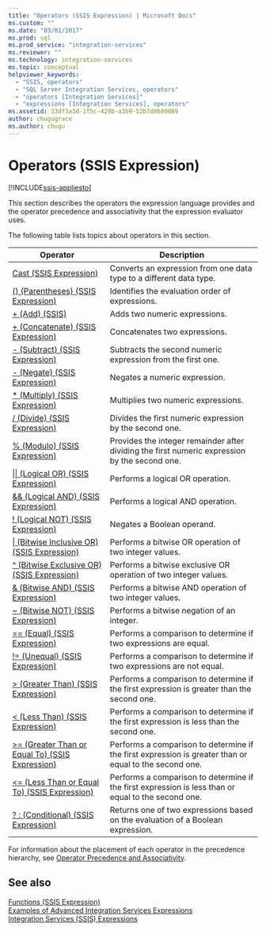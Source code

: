 ```yaml
---
title: "Operators (SSIS Expression) | Microsoft Docs"
ms.custom: ""
ms.date: "03/01/2017"
ms.prod: sql
ms.prod_service: "integration-services"
ms.reviewer: ""
ms.technology: integration-services
ms.topic: conceptual
helpviewer_keywords: 
  - "SSIS, operators"
  - "SQL Server Integration Services, operators"
  - "operators [Integration Services]"
  - "expressions [Integration Services], operators"
ms.assetid: 33df3a3d-1f5c-429b-a3b9-52b7d8689089
author: chugugrace
ms.author: chugu
---
```

# Operators (SSIS Expression)

[!INCLUDE[ssis-appliesto](../../includes/ssis-appliesto-ssvrpluslinux-asdb-asdw-xxx.md)]


  This section describes the operators the expression language provides and the operator precedence and associativity that the expression evaluator uses.  
  
 The following table lists topics about operators in this section.  
  
|Operator|Description|  
|--------------|-----------------|  
|[Cast &#40;SSIS Expression&#41;](../../integration-services/expressions/cast-ssis-expression.md)|Converts an expression from one data type to a different data type.|  
|[&#40;&#41; &#40;Parentheses&#41; &#40;SSIS Expression&#41;](../../integration-services/expressions/parentheses-ssis-expression.md)|Identifies the evaluation order of expressions.|  
|[+ &#40;Add&#41; &#40;SSIS&#41;](../../integration-services/expressions/add-ssis.md)|Adds two numeric expressions.|  
|[+ &#40;Concatenate&#41; &#40;SSIS Expression&#41;](../../integration-services/expressions/concatenate-ssis-expression.md)|Concatenates two expressions.|  
|[- &#40;Subtract&#41; &#40;SSIS Expression&#41;](../../integration-services/expressions/subtract-ssis-expression.md)|Subtracts the second numeric expression from the first one.|  
|[- &#40;Negate&#41; &#40;SSIS Expression&#41;](../../integration-services/expressions/negate-ssis-expression.md)|Negates a numeric expression.|  
|[&#42; &#40;Multiply&#41; &#40;SSIS Expression&#41;](../../integration-services/expressions/multiply-ssis-expression.md)|Multiplies two numeric expressions.|  
|[/ (Divide) &#40;SSIS Expression&#41;](../../integration-services/expressions/divide-ssis-expression.md)|Divides the first numeric expression by the second one.|  
|[% &#40;Modulo&#41; &#40;SSIS Expression&#41;](../../integration-services/expressions/modulo-ssis-expression.md)|Provides the integer remainder after dividing the first numeric expression by the second one.|  
|[&#124;&#124; &#40;Logical OR&#41; &#40;SSIS Expression&#41;](../../integration-services/expressions/logical-or-ssis-expression.md)|Performs a logical OR operation.|  
|[&& &#40;Logical AND&#41; &#40;SSIS Expression&#41;](../../integration-services/expressions/logical-and-ssis-expression.md)|Performs a logical AND operation.|  
|[\! &#40;Logical NOT&#41; &#40;SSIS Expression&#41;](../../integration-services/expressions/logical-not-ssis-expression.md)|Negates a Boolean operand.|  
|[&#124; &#40;Bitwise Inclusive OR&#41; &#40;SSIS Expression&#41;](../../integration-services/expressions/bitwise-inclusive-or-ssis-expression.md)|Performs a bitwise OR operation of two integer values.|  
|[^ &#40;Bitwise Exclusive OR&#41; &#40;SSIS Expression&#41;](../../integration-services/expressions/bitwise-exclusive-or-ssis-expression.md)|Performs a bitwise exclusive OR operation of two integer values.|  
|[& &#40;Bitwise AND&#41; &#40;SSIS Expression&#41;](../../integration-services/expressions/bitwise-and-ssis-expression.md)|Performs a bitwise AND operation of two integer values.|  
|[~ &#40;Bitwise NOT&#41; &#40;SSIS Expression&#41;](../../integration-services/expressions/bitwise-not-ssis-expression.md)|Performs a bitwise negation of an integer.|  
|[== &#40;Equal&#41; &#40;SSIS Expression&#41;](../../integration-services/expressions/equal-ssis-expression.md)|Performs a comparison to determine if two expressions are equal.|  
|[\!= &#40;Unequal&#41; &#40;SSIS Expression&#41;](../../integration-services/expressions/unequal-ssis-expression.md)|Performs a comparison to determine if two expressions are not equal.|  
|[&#62; &#40;Greater Than&#41; &#40;SSIS Expression&#41;](../../integration-services/expressions/greater-than-ssis-expression.md)|Performs a comparison to determine if the first expression is greater than the second one.|  
|[&#60; &#40;Less Than&#41; &#40;SSIS Expression&#41;](../../integration-services/expressions/less-than-ssis-expression.md)|Performs a comparison to determine if the first expression is less than the second one.|  
|[&#62;= &#40;Greater Than or Equal To&#41; &#40;SSIS Expression&#41;](../../integration-services/expressions/greater-than-or-equal-to-ssis-expression.md)|Performs a comparison to determine if the first expression is greater than or equal to the second one.|  
|[&#60;= &#40;Less Than or Equal To&#41; &#40;SSIS Expression&#41;](../../integration-services/expressions/less-than-or-equal-to-ssis-expression.md)|Performs a comparison to determine if the first expression is less than or equal to the second one.|  
|[? : &#40;Conditional&#41; &#40;SSIS Expression&#41;](../../integration-services/expressions/conditional-ssis-expression.md)|Returns one of two expressions based on the evaluation of a Boolean expression.|  
  
 For information about the placement of each operator in the precedence hierarchy, see [Operator Precedence and Associativity](../../integration-services/expressions/operator-precedence-and-associativity.md).  
  
## See also  
 [Functions &#40;SSIS Expression&#41;](../../integration-services/expressions/functions-ssis-expression.md)   
 [Examples of Advanced Integration Services Expressions](../../integration-services/expressions/examples-of-advanced-integration-services-expressions.md)   
 [Integration Services &#40;SSIS&#41; Expressions](../../integration-services/expressions/integration-services-ssis-expressions.md)  
  
  

